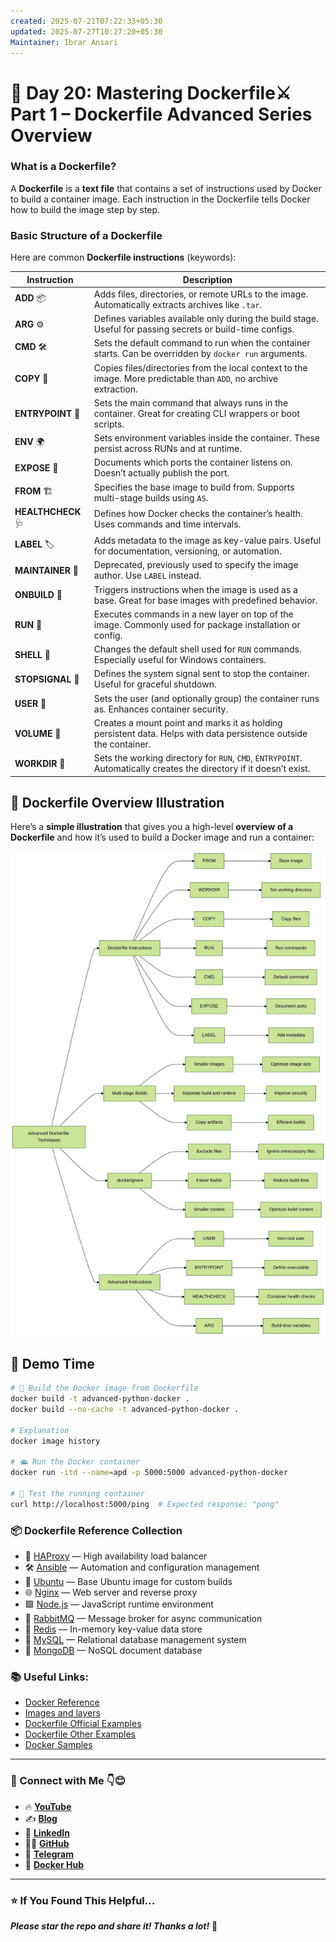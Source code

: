 ```yaml
---
created: 2025-07-21T07:22:33+05:30
updated: 2025-07-27T10:27:20+05:30
Maintainer: Ibrar Ansari
---
```

# 🐳 Day 20:  Mastering Dockerfile⚔ Part 1 – Dockerfile Advanced Series Overview

### What is a Dockerfile?

A **Dockerfile** is a **text file** that contains a set of instructions used by Docker to build a container image. Each instruction in the Dockerfile tells Docker how to build the image step by step.

### Basic Structure of a Dockerfile

Here are common **Dockerfile instructions** (keywords):

| Instruction        | Description                                                                                                         |
| ------------------ | ------------------------------------------------------------------------------------------------------------------- |
| **ADD** 📦         | Adds files, directories, or remote URLs to the image. Automatically extracts archives like `.tar`.                  |
| **ARG** ⚙️         | Defines variables available only during the build stage. Useful for passing secrets or build-time configs.          |
| **CMD** 🛠️        | Sets the default command to run when the container starts. Can be overridden by `docker run` arguments.             |
| **COPY** 📁        | Copies files/directories from the local context to the image. More predictable than `ADD`, no archive extraction.   |
| **ENTRYPOINT** 🚪  | Sets the main command that always runs in the container. Great for creating CLI wrappers or boot scripts.           |
| **ENV** 🌍         | Sets environment variables inside the container. These persist across RUNs and at runtime.                          |
| **EXPOSE** 📡      | Documents which ports the container listens on. Doesn’t actually publish the port.                                  |
| **FROM** 🏗️       | Specifies the base image to build from. Supports multi-stage builds using `AS`.                                     |
| **HEALTHCHECK** 🩺 | Defines how Docker checks the container’s health. Uses commands and time intervals.                                 |
| **LABEL** 🏷️      | Adds metadata to the image as key-value pairs. Useful for documentation, versioning, or automation.                 |
| **MAINTAINER** 👤  | Deprecated, previously used to specify the image author. Use `LABEL` instead.                                       |
| **ONBUILD** 🧨     | Triggers instructions when the image is used as a base. Great for base images with predefined behavior.             |
| **RUN** 🔧         | Executes commands in a new layer on top of the image. Commonly used for package installation or config.             |
| **SHELL** 🐚       | Changes the default shell used for `RUN` commands. Especially useful for Windows containers.                        |
| **STOPSIGNAL** 🛑  | Defines the system signal sent to stop the container. Useful for graceful shutdown.                                 |
| **USER** 👥        | Sets the user (and optionally group) the container runs as. Enhances container security.                            |
| **VOLUME** 💾      | Creates a mount point and marks it as holding persistent data. Helps with data persistence outside the container.   |
| **WORKDIR** 📂     | Sets the working directory for `RUN`, `CMD`, `ENTRYPOINT`. Automatically creates the directory if it doesn’t exist. |

## 🧱 Dockerfile Overview Illustration

Here’s a **simple illustration** that gives you a high-level **overview of a Dockerfile** and how it’s used to build a Docker image and run a container:

![image_layers](assets/dockerfile_instruction.webp)


## 🚀 Demo Time
```Bash
# 🔨 Build the Docker image from Dockerfile
docker build -t advanced-python-docker .
docker build --no-cache -t advanced-python-docker .

# Explanation
docker image history

# 🛳️ Run the Docker container
docker run -itd --name=apd -p 5000:5000 advanced-python-docker

# 🧪 Test the running container
curl http://localhost:5000/ping  # Expected response: "pong"
```

### 📦 Dockerfile Reference Collection

* 🐙 [HAProxy](https://github.com/dockerfile/haproxy) — High availability load balancer
* 🛠️ [Ansible](https://github.com/dockerfile/ansible) — Automation and configuration management
* 🐧 [Ubuntu](https://github.com/dockerfile/ubuntu) — Base Ubuntu image for custom builds
* 🌐 [Nginx](https://github.com/dockerfile/nginx) — Web server and reverse proxy
* 🟩 [Node.js](https://github.com/dockerfile/nodejs) — JavaScript runtime environment
* 🐰 [RabbitMQ](https://github.com/dockerfile/rabbitmq) — Message broker for async communication
* 🧠 [Redis](https://github.com/dockerfile/redis) — In-memory key-value data store
* 🐬 [MySQL](https://github.com/dockerfile/mysql) — Relational database management system
* 🍃 [MongoDB](https://github.com/dockerfile/mongodb) — NoSQL document database


### 📚 Useful Links:

* [Docker Reference](https://docs.docker.com/reference/dockerfile/)
* [Images and layers](https://docs.docker.com/engine/storage/drivers/#images-and-layers)
* [Dockerfile Official Examples](https://github.com/orgs/dockerfile/repositories)
* [Dockerfile Other Examples](https://github.com/komljen/dockerfile-examples)
* [Docker Samples](https://github.com/orgs/dockersamples/repositories)
---
### 💼 Connect with Me 👇😊

* 🔥 [**YouTube**](https://www.youtube.com/@DevOpsinAction?sub_confirmation=1)
* ✍️ [**Blog**](https://ibraransari.blogspot.com/)
* 💼 [**LinkedIn**](https://www.linkedin.com/in/ansariibrar/)
* 👨‍💻 [**GitHub**](https://github.com/meibraransari?tab=repositories)
* 💬 [**Telegram**](https://t.me/DevOpsinActionTelegram)
* 🐳 [**Docker Hub**](https://hub.docker.com/u/ibraransaridocker)

---

### ⭐ If You Found This Helpful...

***Please star the repo and share it! Thanks a lot!*** 🌟



